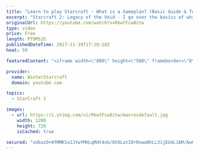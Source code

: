 ```yaml
---
title: "Learn to play Starcraft - What is a Gameplan? (Basic Guide & Tutorial)"
excerpt: "Starcraft 2: Legacy of the Void - I go over the basics of what a gameplan in starcraft 2 is and how to put one together.  Note this is not a guide on WHAT gameplan you should be using as each race!"
originalUrl: https://youtube.com/watch?v=RkwtFcw8ztw
type: video
price: Free
length: PT9M53S
publishedDateTime: 2017-11-19T17:10:18Z
heat: 50

featuredContent: "<iframe width=\"800\" height=\"500\" frameborder=\"0\" src=\"https://www.youtube.com/embed/RkwtFcw8ztw\" allow=\"accelerometer; autoplay; encrypted-media; gyroscope; picture-in-picture\" allowfullscreen></iframe>"

provider:
  name: WinterStarcraft
  domain: youtube.com

topics:
  - StarCraft 2

images:
  - url: https://i.ytimg.com/vi/RkwtFcw8ztw/maxresdefault.jpg
    width: 1280
    height: 720
    isCached: true

secured: "vUkozO+0fMMKSx2JYwYMHLqMdt4nG/Ot6LutI0rRnwwBhLL31jEU4L1AM/Aw6oISPo1pzPiKxPrASe32MU+wqYxdnSNZP5nCYze+S8rFXGPfwd4sbRaaT7bPlVMP5jsgyoT084aI8RniFC5H3B1S4qkANqpOPZGC+1T05O+PytSDBBn+5Ef7C7cUWnb+WpxxM8pABrIaSZmPJGHrT8yRDBIA5l+FRySqQBtZ8SIDkm/uPyk3VNCBsdEU6P3Ur90fIeJJfhb3b5PTOwSCx9FhJXrb9dCFmx/YDtpVLubodh8aqj+/XdMPMOWsmujJLZIhuwBJt0gMPljeIqxE2RX9RaDZo0+2RRFqn44lY5v1FsWsBaAlLkvFk3yvsCgH9Uv1lzkunj2A0CdyhyQDC0MozMtQXBvnWSQixP9o02ec0zk=;eDYWb5XWTErNGwfW7hhoMg=="
---
```


